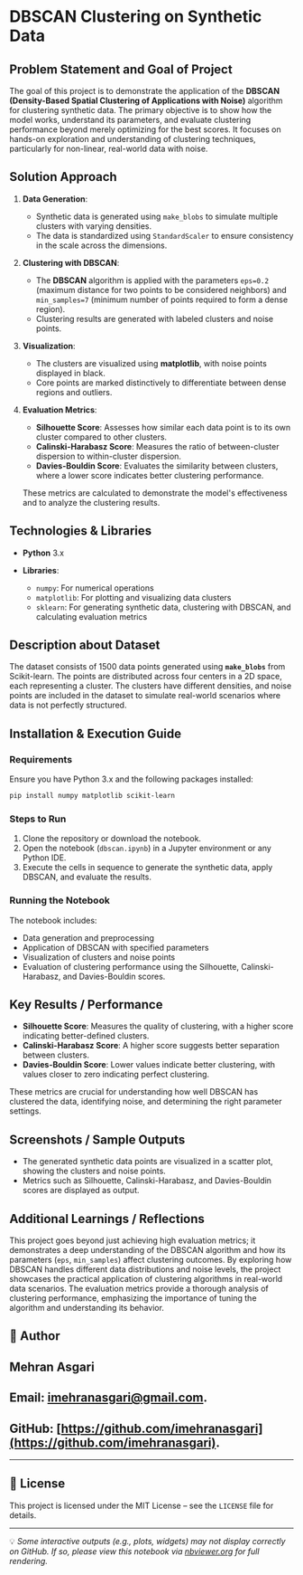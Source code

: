 # DBSCAN Clustering on Synthetic Data

## Problem Statement and Goal of Project

The goal of this project is to demonstrate the application of the **DBSCAN (Density-Based Spatial Clustering of Applications with Noise)** algorithm for clustering synthetic data. The primary objective is to show how the model works, understand its parameters, and evaluate clustering performance beyond merely optimizing for the best scores. It focuses on hands-on exploration and understanding of clustering techniques, particularly for non-linear, real-world data with noise.

## Solution Approach

1. **Data Generation**:

   * Synthetic data is generated using `make_blobs` to simulate multiple clusters with varying densities.
   * The data is standardized using `StandardScaler` to ensure consistency in the scale across the dimensions.

2. **Clustering with DBSCAN**:

   * The **DBSCAN** algorithm is applied with the parameters `eps=0.2` (maximum distance for two points to be considered neighbors) and `min_samples=7` (minimum number of points required to form a dense region).
   * Clustering results are generated with labeled clusters and noise points.

3. **Visualization**:

   * The clusters are visualized using **matplotlib**, with noise points displayed in black.
   * Core points are marked distinctively to differentiate between dense regions and outliers.

4. **Evaluation Metrics**:

   * **Silhouette Score**: Assesses how similar each data point is to its own cluster compared to other clusters.
   * **Calinski-Harabasz Score**: Measures the ratio of between-cluster dispersion to within-cluster dispersion.
   * **Davies-Bouldin Score**: Evaluates the similarity between clusters, where a lower score indicates better clustering performance.

   These metrics are calculated to demonstrate the model's effectiveness and to analyze the clustering results.

## Technologies & Libraries

* **Python** 3.x
* **Libraries**:

  * `numpy`: For numerical operations
  * `matplotlib`: For plotting and visualizing data clusters
  * `sklearn`: For generating synthetic data, clustering with DBSCAN, and calculating evaluation metrics

## Description about Dataset

The dataset consists of 1500 data points generated using **`make_blobs`** from Scikit-learn. The points are distributed across four centers in a 2D space, each representing a cluster. The clusters have different densities, and noise points are included in the dataset to simulate real-world scenarios where data is not perfectly structured.

## Installation & Execution Guide

### Requirements

Ensure you have Python 3.x and the following packages installed:

```bash
pip install numpy matplotlib scikit-learn
```

### Steps to Run

1. Clone the repository or download the notebook.
2. Open the notebook (`dbscan.ipynb`) in a Jupyter environment or any Python IDE.
3. Execute the cells in sequence to generate the synthetic data, apply DBSCAN, and evaluate the results.

### Running the Notebook

The notebook includes:

* Data generation and preprocessing
* Application of DBSCAN with specified parameters
* Visualization of clusters and noise points
* Evaluation of clustering performance using the Silhouette, Calinski-Harabasz, and Davies-Bouldin scores.

## Key Results / Performance

* **Silhouette Score**: Measures the quality of clustering, with a higher score indicating better-defined clusters.
* **Calinski-Harabasz Score**: A higher score suggests better separation between clusters.
* **Davies-Bouldin Score**: Lower values indicate better clustering, with values closer to zero indicating perfect clustering.

These metrics are crucial for understanding how well DBSCAN has clustered the data, identifying noise, and determining the right parameter settings.

## Screenshots / Sample Outputs

* The generated synthetic data points are visualized in a scatter plot, showing the clusters and noise points.
* Metrics such as Silhouette, Calinski-Harabasz, and Davies-Bouldin scores are displayed as output.

## Additional Learnings / Reflections

This project goes beyond just achieving high evaluation metrics; it demonstrates a deep understanding of the DBSCAN algorithm and how its parameters (`eps`, `min_samples`) affect clustering outcomes. By exploring how DBSCAN handles different data distributions and noise levels, the project showcases the practical application of clustering algorithms in real-world data scenarios. The evaluation metrics provide a thorough analysis of clustering performance, emphasizing the importance of tuning the algorithm and understanding its behavior.

## 👤 Author

## Mehran Asgari

## **Email:** [imehranasgari@gmail.com](mailto:imehranasgari@gmail.com).

## **GitHub:** [https://github.com/imehranasgari](https://github.com/imehranasgari).

---

## 📄 License

This project is licensed under the MIT License – see the `LICENSE` file for details.

---

💡 *Some interactive outputs (e.g., plots, widgets) may not display correctly on GitHub. If so, please view this notebook via [nbviewer.org](https://nbviewer.org) for full rendering.*

